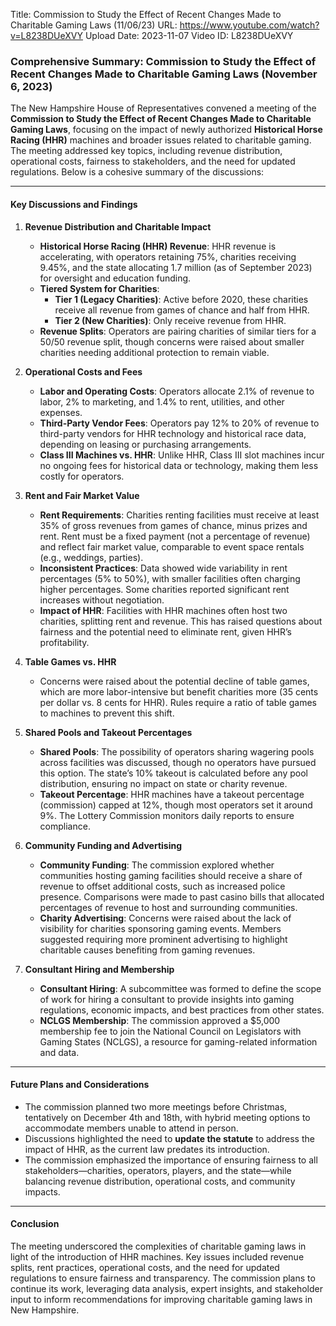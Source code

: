 Title: Commission to Study the Effect of Recent Changes Made to Charitable Gaming Laws (11/06/23)
URL: https://www.youtube.com/watch?v=L8238DUeXVY
Upload Date: 2023-11-07
Video ID: L8238DUeXVY

### Comprehensive Summary: Commission to Study the Effect of Recent Changes Made to Charitable Gaming Laws (November 6, 2023)

The New Hampshire House of Representatives convened a meeting of the **Commission to Study the Effect of Recent Changes Made to Charitable Gaming Laws**, focusing on the impact of newly authorized **Historical Horse Racing (HHR)** machines and broader issues related to charitable gaming. The meeting addressed key topics, including revenue distribution, operational costs, fairness to stakeholders, and the need for updated regulations. Below is a cohesive summary of the discussions:

---

#### **Key Discussions and Findings**

1. **Revenue Distribution and Charitable Impact**  
   - **Historical Horse Racing (HHR) Revenue**: HHR revenue is accelerating, with operators retaining 75%, charities receiving 9.45%, and the state allocating 1.7 million (as of September 2023) for oversight and education funding.  
   - **Tiered System for Charities**:  
     - **Tier 1 (Legacy Charities)**: Active before 2020, these charities receive all revenue from games of chance and half from HHR.  
     - **Tier 2 (New Charities)**: Only receive revenue from HHR.  
   - **Revenue Splits**: Operators are pairing charities of similar tiers for a 50/50 revenue split, though concerns were raised about smaller charities needing additional protection to remain viable.  

2. **Operational Costs and Fees**  
   - **Labor and Operating Costs**: Operators allocate 2.1% of revenue to labor, 2% to marketing, and 1.4% to rent, utilities, and other expenses.  
   - **Third-Party Vendor Fees**: Operators pay 12% to 20% of revenue to third-party vendors for HHR technology and historical race data, depending on leasing or purchasing arrangements.  
   - **Class III Machines vs. HHR**: Unlike HHR, Class III slot machines incur no ongoing fees for historical data or technology, making them less costly for operators.  

3. **Rent and Fair Market Value**  
   - **Rent Requirements**: Charities renting facilities must receive at least 35% of gross revenues from games of chance, minus prizes and rent. Rent must be a fixed payment (not a percentage of revenue) and reflect fair market value, comparable to event space rentals (e.g., weddings, parties).  
   - **Inconsistent Practices**: Data showed wide variability in rent percentages (5% to 50%), with smaller facilities often charging higher percentages. Some charities reported significant rent increases without negotiation.  
   - **Impact of HHR**: Facilities with HHR machines often host two charities, splitting rent and revenue. This has raised questions about fairness and the potential need to eliminate rent, given HHR’s profitability.  

4. **Table Games vs. HHR**  
   - Concerns were raised about the potential decline of table games, which are more labor-intensive but benefit charities more (35 cents per dollar vs. 8 cents for HHR). Rules require a ratio of table games to machines to prevent this shift.  

5. **Shared Pools and Takeout Percentages**  
   - **Shared Pools**: The possibility of operators sharing wagering pools across facilities was discussed, though no operators have pursued this option. The state’s 10% takeout is calculated before any pool distribution, ensuring no impact on state or charity revenue.  
   - **Takeout Percentage**: HHR machines have a takeout percentage (commission) capped at 12%, though most operators set it around 9%. The Lottery Commission monitors daily reports to ensure compliance.  

6. **Community Funding and Advertising**  
   - **Community Funding**: The commission explored whether communities hosting gaming facilities should receive a share of revenue to offset additional costs, such as increased police presence. Comparisons were made to past casino bills that allocated percentages of revenue to host and surrounding communities.  
   - **Charity Advertising**: Concerns were raised about the lack of visibility for charities sponsoring gaming events. Members suggested requiring more prominent advertising to highlight charitable causes benefiting from gaming revenues.  

7. **Consultant Hiring and Membership**  
   - **Consultant Hiring**: A subcommittee was formed to define the scope of work for hiring a consultant to provide insights into gaming regulations, economic impacts, and best practices from other states.  
   - **NCLGS Membership**: The commission approved a $5,000 membership fee to join the National Council on Legislators with Gaming States (NCLGS), a resource for gaming-related information and data.  

---

#### **Future Plans and Considerations**  
- The commission planned two more meetings before Christmas, tentatively on December 4th and 18th, with hybrid meeting options to accommodate members unable to attend in person.  
- Discussions highlighted the need to **update the statute** to address the impact of HHR, as the current law predates its introduction.  
- The commission emphasized the importance of ensuring fairness to all stakeholders—charities, operators, players, and the state—while balancing revenue distribution, operational costs, and community impacts.  

---

#### **Conclusion**  
The meeting underscored the complexities of charitable gaming laws in light of the introduction of HHR machines. Key issues included revenue splits, rent practices, operational costs, and the need for updated regulations to ensure fairness and transparency. The commission plans to continue its work, leveraging data analysis, expert insights, and stakeholder input to inform recommendations for improving charitable gaming laws in New Hampshire.